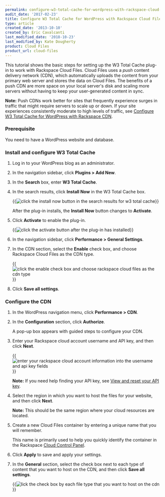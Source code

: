 ```yaml
---
permalink: configure-w3-total-cache-for-wordpress-with-rackspace-cloud-files-cdn/
audit_date: '2017-02-23'
title: Configure W3 Total Cache for WordPress with Rackspace Cloud Files
type: article
created_date: '2013-10-10'
created_by: Eric Cavalcanti
last_modified_date: '2018-10-23'
last_modified_by: Kate Dougherty
product: Cloud Files
product_url: cloud-files
---
```


This tutorial shows the basic steps for setting up the W3 Total Cache plug-in to work with Rackspace Cloud Files. Cloud Files uses a *push* content delivery network (CDN), which automatically uploads the content from your primary web server and stores the data on Cloud Files. The benefits of a push CDN are more space on your local server's disk and scaling more servers without having to keep your user-generated content in sync.

**Note:** Push CDNs work better for sites that frequently experience surges in traffic that might require servers to scale up or down. If your site experiences consistently moderate to high levels of traffic, see [Configure W3 Total Cache for WordPress with Rackspace CDN](/support/how-to/configure-w3-total-cache-for-wordpress-with-rackspace-cdn).

### Prerequisite

You need to have a WordPress website and database.

### Install and configure W3 Total Cache

1. Log in to your WordPress blog as an administrator.

2. In the navigation sidebar, click **Plugins > Add New**.

3. In the **Search** box, enter **W3 Total Cache**.

4. In the search results, click **Install Now** in the W3 Total Cache box.

   {{<image alt="click the install now button in the search results for w3 total cache" src="install-w3-total-cache.png" title="click the install now button in the search results for w3 total cache">}}

   After the plug-in installs, the **Install Now** button changes to **Activate**.

5. Click **Activate** to enable the plug-in.

   {{<image alt="click the activate button after the plug-in has installed" src="activate-w3-total-cache.png" title="click the activate button after the plug-in has installed">}}

6. In the navigation sidebar, click **Performance > General Settings**.

7. In the CDN section, select the **Enable** check box, and choose Rackspace Cloud Files as the CDN type.

    {{<image alt="click the enable check box and choose rackspace cloud files as the cdn type" src="enable-cloud-files.png" title="click the enable check box and choose rackspace cloud files as the cdn type">}}

8. Click **Save all settings**.

### Configure the CDN

1. In the WordPress navigation menu, click **Performance > CDN**.

2. In the **Configuration** section, click **Authorize**.

   A pop-up box appears with guided steps to configure your CDN.

3. Enter your Rackspace cloud account username and API key, and then click **Next**.

   {{<image alt="enter your rackspace cloud account information into the username and api key fields" src="add-account-information.png" title="enter your rackspace cloud account information into the username and api key fields">}}

   **Note:** If you need help finding your API key, see [View and reset your API key](/support/how-to/view-and-reset-your-api-key).

4. Select the region in which you want to host the files for your website, and then click **Next**.

   **Note:** This should be the same region where your cloud resources are located.

5. Create a new Cloud Files container by entering a unique name that you will remember.

   This name is primarily used to help you quickly identify the container in the Rackspace [Cloud Control Panel](https://login.rackspace.com/).

6. Click **Apply** to save and apply your settings.

7. In the **General** section, select the check box next to each type of content that you want to host on the CDN, and then click **Save all settings**.

   {{<image alt="lick the check box by each file type that you want to host on the cdn" src="select-file-types-to-upload.png" title="lick the check box by each file type that you want to host on the cdn">}}
